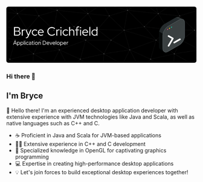 ![Header](./header.png)
### Hi there 👋
## I'm Bryce

🚀 Hello there! I'm an experienced desktop application developer with extensive experience with JVM technologies like Java and Scala, as well as native languages such as C++ and C.

- ☕ Proficient in Java and Scala for JVM-based applications 
- 🧑‍💻 Extensive experience in C++ and C development 
- 🎨 Specialized knowledge in OpenGL for captivating graphics programming
- 💻 Expertise in creating high-performance desktop applications 
- 💡 Let's join forces to build exceptional desktop experiences together!
